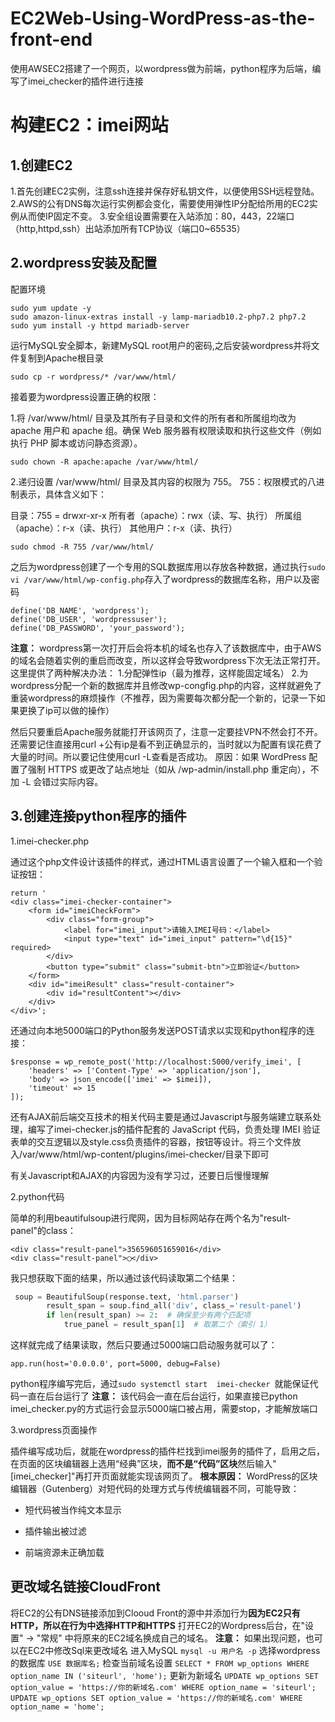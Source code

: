 # EC2Web-Using-WordPress-as-the-front-end
使用AWSEC2搭建了一个网页，以wordpress做为前端，python程序为后端，编写了imei_checker的插件进行连接
# 构建EC2：imei网站 #
## 1.创建EC2 ##
1.首先创建EC2实例，注意ssh连接并保存好私钥文件，以便使用SSH远程登陆。
2.AWS的公有DNS每次运行实例都会变化，需要使用弹性IP分配给所用的EC2实例从而使IP固定不变。
3.安全组设置需要在入站添加：80，443，22端口（http,httpd,ssh）出站添加所有TCP协议（端口0~65535）
## 2.wordpress安装及配置 ##
配置环境
```
sudo yum update -y
sudo amazon-linux-extras install -y lamp-mariadb10.2-php7.2 php7.2
sudo yum install -y httpd mariadb-server
```
运行MySQL安全脚本，新建MySQL root用户的密码,之后安装wordpress并将文件复制到Apache根目录

`sudo cp -r wordpress/* /var/www/html/`

接着要为wordpress设置正确的权限：

1.将 /var/www/html/ 目录及其所有子目录和文件的所有者和所属组均改为 apache 用户和 apache 组。确保 Web 服务器有权限读取和执行这些文件（例如执行 PHP 脚本或访问静态资源）。

`sudo chown -R apache:apache /var/www/html/`

2.递归设置 /var/www/html/ 目录及其内容的权限为 755。
755：权限模式的八进制表示，具体含义如下：

目录：755 = drwxr-xr-x
所有者（apache）：rwx（读、写、执行）
所属组（apache）：r-x（读、执行）
其他用户：r-x（读、执行）

`sudo chmod -R 755 /var/www/html/`

之后为wordpress创建了一个专用的SQL数据库用以存放各种数据，通过执行`sudo vi /var/www/html/wp-config.php`存入了wordpress的数据库名称，用户以及密码
```
define('DB_NAME', 'wordpress');
define('DB_USER', 'wordpressuser');
define('DB_PASSWORD', 'your_password');
```
**注意：**
wordpress第一次打开后会将本机的域名也存入了该数据库中，由于AWS的域名会随着实例的重启而改变，所以这样会导致wordpress下次无法正常打开。这里提供了两种解决办法：
1.分配弹性ip（最为推荐，这样能固定域名）
2.为wordpress分配一个新的数据库并且修改wp-congfig.php的内容，这样就避免了重装wordpress的麻烦操作（不推荐，因为需要每次都分配一个新的，记录一下如果更换了ip可以做的操作）


然后只要重启Apache服务就能打开该网页了，注意一定要挂VPN不然会打不开。
还需要记住直接用curl +公有ip是看不到正确显示的，当时就以为配置有误花费了大量的时间。所以要记住使用curl -L查看是否成功。
原因：如果 WordPress 配置了强制 HTTPS 或更改了站点地址（如从 /wp-admin/install.php 重定向），不加 -L 会错过实际内容。
## 3.创建连接python程序的插件 ##
1.imei-checker.php

通过这个php文件设计该插件的样式，通过HTML语言设置了一个输入框和一个验证按钮：
```
return '
<div class="imei-checker-container">
    <form id="imeiCheckForm">
        <div class="form-group">
            <label for="imei_input">请输入IMEI号码：</label>
            <input type="text" id="imei_input" pattern="\d{15}" required>
        </div>
        <button type="submit" class="submit-btn">立即验证</button>
    </form>
    <div id="imeiResult" class="result-container">
        <div id="resultContent"></div>
    </div>
</div>';
```
还通过向本地5000端口的Python服务发送POST请求以实现和python程序的连接：
```
$response = wp_remote_post('http://localhost:5000/verify_imei', [
    'headers' => ['Content-Type' => 'application/json'],
    'body' => json_encode(['imei' => $imei]),
    'timeout' => 15
]);
```
还有AJAX前后端交互技术的相关代码主要是通过Javascript与服务端建立联系处理，编写了imei-checker.js的插件配套的 JavaScript 代码，负责处理 IMEI 验证表单的交互逻辑以及style.css负责插件的容器，按钮等设计。将三个文件放入/var/www/html/wp-content/plugins/imei-checker/目录下即可

有关Javascript和AJAX的内容因为没有学习过，还要日后慢慢理解

2.python代码

简单的利用beautifulsoup进行爬网，因为目标网站存在两个名为"result-panel"的class：
```
<div class="result-panel">356596051659016</div>
<div class="result-panel">◯</div>
```
我只想获取下面的结果，所以通过该代码读取第二个结果：
```python
 soup = BeautifulSoup(response.text, 'html.parser')
        result_span = soup.find_all('div', class_='result-panel')
        if len(result_span) >= 2:  # 确保至少有两个匹配项
            true_panel = result_span[1]  # 取第二个（索引 1）
```
这样就完成了结果读取，然后只要通过5000端口启动服务就可以了：
```
app.run(host='0.0.0.0', port=5000, debug=False)
```
python程序编写完后，通过`sudo systemctl start  imei-checker
`就能保证代码一直在后台运行了
**注意：**
该代码会一直在后台运行，如果直接已python imei_checker.py的方式运行会显示5000端口被占用，需要stop，才能解放端口


3.wordpress页面操作

插件编写成功后，就能在wordpress的插件栏找到imei服务的插件了，启用之后，在页面的区块编辑器上选用“经典”区块，**而不是“代码”区块**然后输入"[imei_checker]"再打开页面就能实现该网页了。
**根本原因：**
WordPress的区块编辑器（Gutenberg）对短代码的处理方式与传统编辑器不同，可能导致：

- 短代码被当作纯文本显示

- 插件输出被过滤

- 前端资源未正确加载
  
## 更改域名链接CloudFront ##

将EC2的公有DNS链接添加到Clooud Front的源中并添加行为**因为EC2只有HTTP，所以在行为中选择HTTP和HTTPS**
打开EC2的Wordpress后台，在"设置" → "常规" 中将原来的EC2域名换成自己的域名。
**注意：**
  如果出现问题，也可以在EC2中修改Sql来更改域名
进入MySQL
    `mysql -u 用户名 -p`
选择wordpress的数据库
    `USE 数据库名;`
检查当前域名设置
    `SELECT * FROM wp_options WHERE option_name IN ('siteurl', 'home');`
更新为新域名
    `UPDATE wp_options SET option_value = 'https://你的新域名.com' WHERE option_name = 'siteurl';`
    `UPDATE wp_options SET option_value = 'https://你的新域名.com' WHERE option_name = 'home';`
